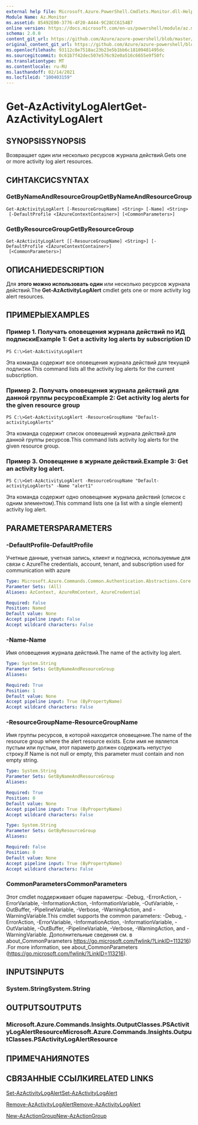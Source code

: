 ```yaml
---
external help file: Microsoft.Azure.PowerShell.Cmdlets.Monitor.dll-Help.xml
Module Name: Az.Monitor
ms.assetid: 85492E00-3776-4F20-A444-9C28CC6154B7
online version: https://docs.microsoft.com/en-us/powershell/module/az.monitor/get-azactivitylogalert
schema: 2.0.0
content_git_url: https://github.com/Azure/azure-powershell/blob/master/src/Monitor/Monitor/help/Get-AzActivityLogAlert.md
original_content_git_url: https://github.com/Azure/azure-powershell/blob/master/src/Monitor/Monitor/help/Get-AzActivityLogAlert.md
ms.openlocfilehash: 93112c8e7518ac23b23e5b1bb6c18109481495dc
ms.sourcegitcommit: 0c61b7f42dec507e576c92e0a516c6655e9f50fc
ms.translationtype: MT
ms.contentlocale: ru-RU
ms.lasthandoff: 02/14/2021
ms.locfileid: "100403159"
---
```

# <span data-ttu-id="a3299-101">Get-AzActivityLogAlert</span><span class="sxs-lookup"><span data-stu-id="a3299-101">Get-AzActivityLogAlert</span></span>

## <span data-ttu-id="a3299-102">SYNOPSIS</span><span class="sxs-lookup"><span data-stu-id="a3299-102">SYNOPSIS</span></span>
<span data-ttu-id="a3299-103">Возвращает один или несколько ресурсов журнала действий.</span><span class="sxs-lookup"><span data-stu-id="a3299-103">Gets one or more activity log alert resources.</span></span>

## <span data-ttu-id="a3299-104">СИНТАКСИС</span><span class="sxs-lookup"><span data-stu-id="a3299-104">SYNTAX</span></span>

### <span data-ttu-id="a3299-105">GetByNameAndResourceGroup</span><span class="sxs-lookup"><span data-stu-id="a3299-105">GetByNameAndResourceGroup</span></span>
```
Get-AzActivityLogAlert [-ResourceGroupName] <String> [-Name] <String>
 [-DefaultProfile <IAzureContextContainer>] [<CommonParameters>]
```

### <span data-ttu-id="a3299-106">GetByResourceGroup</span><span class="sxs-lookup"><span data-stu-id="a3299-106">GetByResourceGroup</span></span>
```
Get-AzActivityLogAlert [[-ResourceGroupName] <String>] [-DefaultProfile <IAzureContextContainer>]
 [<CommonParameters>]
```

## <span data-ttu-id="a3299-107">ОПИСАНИЕ</span><span class="sxs-lookup"><span data-stu-id="a3299-107">DESCRIPTION</span></span>
<span data-ttu-id="a3299-108">Для **этого можно использовать один** или несколько ресурсов журнала действий.</span><span class="sxs-lookup"><span data-stu-id="a3299-108">The **Get-AzActivityLogAlert** cmdlet gets one or more activity log alert resources.</span></span>

## <span data-ttu-id="a3299-109">ПРИМЕРЫ</span><span class="sxs-lookup"><span data-stu-id="a3299-109">EXAMPLES</span></span>

### <span data-ttu-id="a3299-110">Пример 1. Получать оповещения журнала действий по ИД подписки</span><span class="sxs-lookup"><span data-stu-id="a3299-110">Example 1: Get a activity log alerts by subscription ID</span></span>
```
PS C:\>Get-AzActivityLogAlert
```

<span data-ttu-id="a3299-111">Эта команда содержит все оповещения журнала действий для текущей подписки.</span><span class="sxs-lookup"><span data-stu-id="a3299-111">This command lists all the activity log alerts for the current subscription.</span></span>

### <span data-ttu-id="a3299-112">Пример 2. Получать оповещения журнала действий для данной группы ресурсов</span><span class="sxs-lookup"><span data-stu-id="a3299-112">Example 2: Get activity log alerts for the given resource group</span></span>
```
PS C:\>Get-AzActivityLogAlert -ResourceGroupName "Default-activityLogAlerts"
```

<span data-ttu-id="a3299-113">Эта команда содержит список оповещений журнала действий для данной группы ресурсов.</span><span class="sxs-lookup"><span data-stu-id="a3299-113">This command lists activity log alerts for the given resource group.</span></span>

### <span data-ttu-id="a3299-114">Пример 3. Оповещение в журнале действий.</span><span class="sxs-lookup"><span data-stu-id="a3299-114">Example 3: Get an activity log alert.</span></span>
```
PS C:\>Get-AzActivityLogAlert -ResourceGroupName "Default-activityLogAlerts" -Name "alert1"
```

<span data-ttu-id="a3299-115">Эта команда содержит одно оповещение журнала действий (список с одним элементом).</span><span class="sxs-lookup"><span data-stu-id="a3299-115">This command lists one (a list with a single element) activity log alert.</span></span>

## <span data-ttu-id="a3299-116">PARAMETERS</span><span class="sxs-lookup"><span data-stu-id="a3299-116">PARAMETERS</span></span>

### <span data-ttu-id="a3299-117">-DefaultProfile</span><span class="sxs-lookup"><span data-stu-id="a3299-117">-DefaultProfile</span></span>
<span data-ttu-id="a3299-118">Учетные данные, учетная запись, клиент и подписка, используемые для связи с Azure</span><span class="sxs-lookup"><span data-stu-id="a3299-118">The credentials, account, tenant, and subscription used for communication with azure</span></span>

```yaml
Type: Microsoft.Azure.Commands.Common.Authentication.Abstractions.Core.IAzureContextContainer
Parameter Sets: (All)
Aliases: AzContext, AzureRmContext, AzureCredential

Required: False
Position: Named
Default value: None
Accept pipeline input: False
Accept wildcard characters: False
```

### <span data-ttu-id="a3299-119">-Name</span><span class="sxs-lookup"><span data-stu-id="a3299-119">-Name</span></span>
<span data-ttu-id="a3299-120">Имя оповещения журнала действий.</span><span class="sxs-lookup"><span data-stu-id="a3299-120">The name of the activity log alert.</span></span>

```yaml
Type: System.String
Parameter Sets: GetByNameAndResourceGroup
Aliases:

Required: True
Position: 1
Default value: None
Accept pipeline input: True (ByPropertyName)
Accept wildcard characters: False
```

### <span data-ttu-id="a3299-121">-ResourceGroupName</span><span class="sxs-lookup"><span data-stu-id="a3299-121">-ResourceGroupName</span></span>
<span data-ttu-id="a3299-122">Имя группы ресурсов, в которой находится оповещение.</span><span class="sxs-lookup"><span data-stu-id="a3299-122">The name of the resource group where the alert resource exists.</span></span>
<span data-ttu-id="a3299-123">Если имя не является пустым или пустым, этот параметр должен содержать непустую строку.</span><span class="sxs-lookup"><span data-stu-id="a3299-123">If Name is not null or empty, this parameter must contain and non empty string.</span></span>

```yaml
Type: System.String
Parameter Sets: GetByNameAndResourceGroup
Aliases:

Required: True
Position: 0
Default value: None
Accept pipeline input: True (ByPropertyName)
Accept wildcard characters: False
```

```yaml
Type: System.String
Parameter Sets: GetByResourceGroup
Aliases:

Required: False
Position: 0
Default value: None
Accept pipeline input: True (ByPropertyName)
Accept wildcard characters: False
```

### <span data-ttu-id="a3299-124">CommonParameters</span><span class="sxs-lookup"><span data-stu-id="a3299-124">CommonParameters</span></span>
<span data-ttu-id="a3299-125">Этот cmdlet поддерживает общие параметры: -Debug, -ErrorAction, -ErrorVariable, -InformationAction, -InformationVariable, -OutVariable, -OutBuffer, -PipelineVariable, -Verbose, -WarningAction, and -WarningVariable.</span><span class="sxs-lookup"><span data-stu-id="a3299-125">This cmdlet supports the common parameters: -Debug, -ErrorAction, -ErrorVariable, -InformationAction, -InformationVariable, -OutVariable, -OutBuffer, -PipelineVariable, -Verbose, -WarningAction, and -WarningVariable.</span></span> <span data-ttu-id="a3299-126">Дополнительные сведения см. в about_CommonParameters https://go.microsoft.com/fwlink/?LinkID=113216) .</span><span class="sxs-lookup"><span data-stu-id="a3299-126">For more information, see about_CommonParameters (https://go.microsoft.com/fwlink/?LinkID=113216).</span></span>

## <span data-ttu-id="a3299-127">INPUTS</span><span class="sxs-lookup"><span data-stu-id="a3299-127">INPUTS</span></span>

### <span data-ttu-id="a3299-128">System.String</span><span class="sxs-lookup"><span data-stu-id="a3299-128">System.String</span></span>

## <span data-ttu-id="a3299-129">OUTPUTS</span><span class="sxs-lookup"><span data-stu-id="a3299-129">OUTPUTS</span></span>

### <span data-ttu-id="a3299-130">Microsoft.Azure.Commands.Insights.OutputClasses.PSActivityLogAlertResource</span><span class="sxs-lookup"><span data-stu-id="a3299-130">Microsoft.Azure.Commands.Insights.OutputClasses.PSActivityLogAlertResource</span></span>

## <span data-ttu-id="a3299-131">ПРИМЕЧАНИЯ</span><span class="sxs-lookup"><span data-stu-id="a3299-131">NOTES</span></span>

## <span data-ttu-id="a3299-132">СВЯЗАННЫЕ ССЫЛКИ</span><span class="sxs-lookup"><span data-stu-id="a3299-132">RELATED LINKS</span></span>

[<span data-ttu-id="a3299-133">Set-AzActivityLogAlert</span><span class="sxs-lookup"><span data-stu-id="a3299-133">Set-AzActivityLogAlert</span></span>](./Set-AzActivityLogAlert.md)

[<span data-ttu-id="a3299-134">Remove-AzActivityLogAlert</span><span class="sxs-lookup"><span data-stu-id="a3299-134">Remove-AzActivityLogAlert</span></span>](./Remove-AzActivityLogAlert.md)

[<span data-ttu-id="a3299-135">New-AzActionGroup</span><span class="sxs-lookup"><span data-stu-id="a3299-135">New-AzActionGroup</span></span>](./New-AzActionGroup.md)
